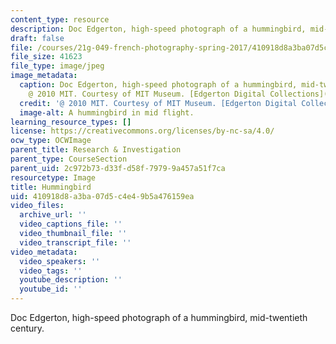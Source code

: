 ```yaml
---
content_type: resource
description: Doc Edgerton, high-speed photograph of a hummingbird, mid-twentieth century.
draft: false
file: /courses/21g-049-french-photography-spring-2017/410918d8a3ba07d5c4e49b5a476159ea_6.Research_Hummingbird.jpg
file_size: 41623
file_type: image/jpeg
image_metadata:
  caption: Doc Edgerton, high-speed photograph of a hummingbird, mid-twentieth century.
    @ 2010 MIT. Courtesy of MIT Museum. [Edgerton Digital Collections](http://edgerton-digital-collections.org).
  credit: '@ 2010 MIT. Courtesy of MIT Museum. [Edgerton Digital Collections](http://edgerton-digital-collections.org).'
  image-alt: A hummingbird in mid flight.
learning_resource_types: []
license: https://creativecommons.org/licenses/by-nc-sa/4.0/
ocw_type: OCWImage
parent_title: Research & Investigation
parent_type: CourseSection
parent_uid: 2c972b73-d33f-d58f-7979-9a457a51f7ca
resourcetype: Image
title: Hummingbird
uid: 410918d8-a3ba-07d5-c4e4-9b5a476159ea
video_files:
  archive_url: ''
  video_captions_file: ''
  video_thumbnail_file: ''
  video_transcript_file: ''
video_metadata:
  video_speakers: ''
  video_tags: ''
  youtube_description: ''
  youtube_id: ''
---
```

Doc Edgerton, high-speed photograph of a hummingbird, mid-twentieth century.